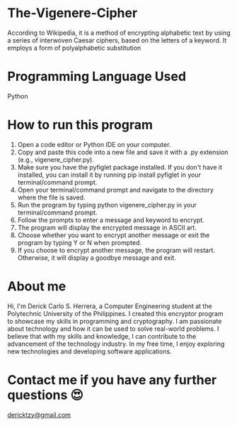 # The-Vigenere-Cipher
According to Wikipedia, it is a method of encrypting alphabetic text by using a series of interwoven Caesar ciphers, based on the letters of a keyword. It employs a form of polyalphabetic substitution

# Programming Language Used
Python

# How to run this program
1. Open a code editor or Python IDE on your computer.
2. Copy and paste this code into a new file and save it with a .py extension (e.g., vigenere_cipher.py).
3. Make sure you have the pyfiglet package installed. If you don't have it installed, you can install it by running pip install pyfiglet in your terminal/command prompt.
4. Open your terminal/command prompt and navigate to the directory where the file is saved.
5. Run the program by typing python vigenere_cipher.py in your terminal/command prompt.
6. Follow the prompts to enter a message and keyword to encrypt.
7. The program will display the encrypted message in ASCII art.
8. Choose whether you want to encrypt another message or exit the program by typing Y or N when prompted.
9. If you choose to encrypt another message, the program will restart. Otherwise, it will display a goodbye message and exit.

# About me
Hi, I'm Derick Carlo S. Herrera, a Computer Engineering student at the Polytechnic University of the Philippines. I created this encryptor program to showcase my skills in programming and cryptography. I am passionate about technology and how it can be used to solve real-world problems. I believe that with my skills and knowledge, I can contribute to the advancement of the technology industry. In my free time, I enjoy exploring new technologies and developing software applications.

# Contact me if you have any further questions 😍
dericktzy@gmail.com
